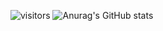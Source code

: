 ![visitors](https://visitor-badge.glitch.me/badge?page_id=joshimello.joshimello)
![Anurag's GitHub stats](https://github-readme-stats.vercel.app/api?username=joshimello&show_icons=true&theme=dracula)
